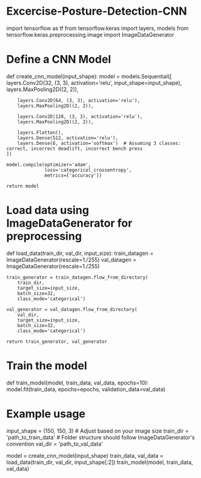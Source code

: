 # Excercise-Posture-Detection-CNN
import tensorflow as tf
from tensorflow.keras import layers, models
from tensorflow.keras.preprocessing.image import ImageDataGenerator

# Define a CNN Model
def create_cnn_model(input_shape):
    model = models.Sequential([
        layers.Conv2D(32, (3, 3), activation='relu', input_shape=input_shape),
        layers.MaxPooling2D((2, 2)),
        
        layers.Conv2D(64, (3, 3), activation='relu'),
        layers.MaxPooling2D((2, 2)),
        
        layers.Conv2D(128, (3, 3), activation='relu'),
        layers.MaxPooling2D((2, 2)),
        
        layers.Flatten(),
        layers.Dense(512, activation='relu'),
        layers.Dense(6, activation='softmax')  # Assuming 3 classes: correct, incorrect deadlift, incorrect bench press
    ])
    
    model.compile(optimizer='adam',
                  loss='categorical_crossentropy',
                  metrics=['accuracy'])
    
    return model

# Load data using ImageDataGenerator for preprocessing
def load_data(train_dir, val_dir, input_size):
    train_datagen = ImageDataGenerator(rescale=1./255)
    val_datagen = ImageDataGenerator(rescale=1./255)

    train_generator = train_datagen.flow_from_directory(
        train_dir,
        target_size=input_size,
        batch_size=32,
        class_mode='categorical')

    val_generator = val_datagen.flow_from_directory(
        val_dir,
        target_size=input_size,
        batch_size=32,
        class_mode='categorical')

    return train_generator, val_generator

# Train the model
def train_model(model, train_data, val_data, epochs=10):
    model.fit(train_data, epochs=epochs, validation_data=val_data)

# Example usage
input_shape = (150, 150, 3)  # Adjust based on your image size
train_dir = 'path_to_train_data'  # Folder structure should follow ImageDataGenerator's convention
val_dir = 'path_to_val_data'

model = create_cnn_model(input_shape)
train_data, val_data = load_data(train_dir, val_dir, input_shape[:2])
train_model(model, train_data, val_data)
